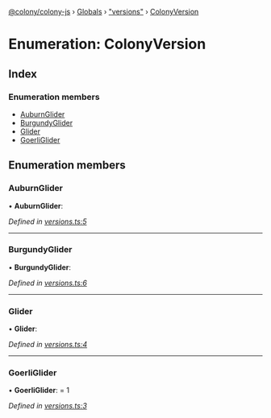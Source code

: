 [@colony/colony-js](../README.md) › [Globals](../globals.md) › ["versions"](../modules/_versions_.md) › [ColonyVersion](_versions_.colonyversion.md)

# Enumeration: ColonyVersion

## Index

### Enumeration members

* [AuburnGlider](_versions_.colonyversion.md#auburnglider)
* [BurgundyGlider](_versions_.colonyversion.md#burgundyglider)
* [Glider](_versions_.colonyversion.md#glider)
* [GoerliGlider](_versions_.colonyversion.md#goerliglider)

## Enumeration members

###  AuburnGlider

• **AuburnGlider**:

*Defined in [versions.ts:5](https://github.com/JoinColony/colonyJS/blob/3e623ff/versions.ts#L5)*

___

###  BurgundyGlider

• **BurgundyGlider**:

*Defined in [versions.ts:6](https://github.com/JoinColony/colonyJS/blob/3e623ff/versions.ts#L6)*

___

###  Glider

• **Glider**:

*Defined in [versions.ts:4](https://github.com/JoinColony/colonyJS/blob/3e623ff/versions.ts#L4)*

___

###  GoerliGlider

• **GoerliGlider**: = 1

*Defined in [versions.ts:3](https://github.com/JoinColony/colonyJS/blob/3e623ff/versions.ts#L3)*
